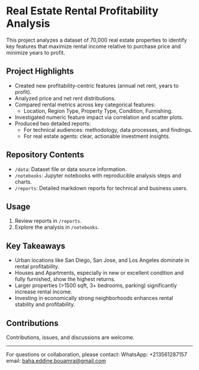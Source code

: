 # Real Estate Rental Profitability Analysis

This project analyzes a dataset of 70,000 real estate properties to identify key features that maximize rental income relative to purchase price and minimize years to profit.

## Project Highlights

- Created new profitability-centric features (annual net rent, years to profit).
- Analyzed price and net rent distributions.
- Compared rental metrics across key categorical features:
  - Location, Region Type, Property Type, Condition, Furnishing.
- Investigated numeric feature impact via correlation and scatter plots.
- Produced two detailed reports:
  - For technical audiences: methodology, data processes, and findings.
  - For real estate agents: clear, actionable investment insights.

## Repository Contents

- `/data`: Dataset file or data source information.
- `/notebooks`: Jupyter notebooks with reproducible analysis steps and charts.
- `/reports`: Detailed markdown reports for technical and business users.

## Usage

1. Review reports in `/reports`.
2. Explore the analysis in `/notebooks`.

## Key Takeaways

- Urban locations like San Diego, San Jose, and Los Angeles dominate in rental profitability.
- Houses and Apartments, especially in new or excellent condition and fully furnished, show the highest returns.
- Larger properties (>1500 sqft, 3+ bedrooms, parking) significantly increase rental income.
- Investing in economically strong neighborhoods enhances rental stability and profitability.

## Contributions

Contributions, issues, and discussions are welcome.

---

For questions or collaboration, please contact:
WhatsApp: +213561287157
email: baha.eddine.bouamra@gmail.com

